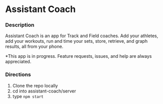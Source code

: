 # Assistant Coach

### Description

Assistant Coach is an app for Track and Field coaches. Add your athletes, add your workouts, run and time your sets, store, retrieve, and graph results, all from your phone.

*This app is in progress. Feature requests, issues, and help are always appreciated.

### Directions

1. Clone the repo locally
2. cd into assistant-coach/server
3. type `npm start`